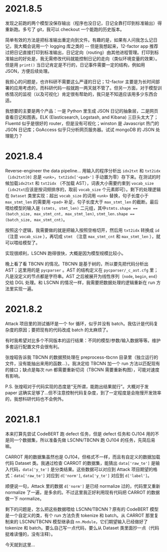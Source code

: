 # 2021.8.5

发现之前跑的两个模型没保存输出（程序也没日记，日记全靠打印到标准输出）得重新跑。多亏了 git，我可以 checkout 一个能跑的历史版本。

简单有效的方法是把标准输出重定向到文件。有趣的是，如果有人问我怎么记日记，我大概会说用一个 logging 库之类的 -- 但是我想起来，12-factor app 推荐过把日记直接打印到标准输出，日记定向（routing）由其他进程管理。打印到标准输出的好处是，我无需修改代码就能控制日记的走向（类似环境变量的效果）。但是用 `print()` 当日记肯定是不行的，日记事件需要一定的结构，例如用 JSON，方便后续处理。

我担心的问题是，也许科研不需要这么严谨的日记；12-factor 主要是为长时间部署的应用考虑的，而科研代码一般就跑一两天就不管了。但另一方面，对于模型训练情况的监视（以及可视化）肯定很有帮助的，我只是不知道应该用多少东西合适。

我想要的主要是两个产品：一是 Python 里生成 JSON 日记的抽象层，二是网页查看日记和图表。ELK (Elasticsearch, Logstash, and Kibana) 三巨头太大了；Fluentd 似乎是很好的 router，但是没有可视化；winston 是 Javascript 热门的 JSON 日记库；GoAccess 似乎只分析网页服务器。试试 mongoDB 的 JSON 处理能力？



# 2021.8.4

Reverse-engineer the data pipeline... 用输入的程序分析出 `idx2txt` 和 `txt2idx` （`idx2txt[0]` 总是 `<unk>`，`txt2idx['<pad>']` 手动置为零）存下来。在测试的时候加载`idx2txt` 和 `txt2idx` （不加载 AST），词表大小需要约束到 `vocab_size`（`idx2txt`应该是按词频排序的，取前 `vocab_size` 个元素即可）。剩下的处理逻辑在 `Dataset` 类里实现：超出 `vocab_size` 的词用 `<unk>` 替换，句子长度小于`max_stmt_len` 的需要用 `<pad>` 补足，句子长度大于 `max_stmt_len` 的截断。最后喂给模型的输入是 `(stmts, stmt_len)` 二元组，其中`stmts.shape == (batch_size, max_stmt_cnt, max_stmt_len)`, `stmt_len.shape == (batch_size, max_stmt_cnt)`。

按照这个逻辑，我需要做的就是把输入按照空格切开，然后用 `txt2idx` 转换成 `id`（注意 `vocab_size` ），再切成 `stmt` （注意 `max_stmt_cnt` 和 `max_stmt_len` ），就可以喂给模型了。

实现很顺利，LSCNN 跑得很快，大概是因为模型规模比较小。



晚上看了看 TBCNN 的情况。TBCNN 是基于树的，所以要先把代码分析出 AST；这里用的是 `pycparser` 。AST 的结构定义在 `pycparser/_c_ast.cfg` 里；凡是没定义的节点都是字符串。AST 之后被展开为线性序列（`node`, `begin`, `end`）交给 DGL 处理。和 LSCNN 的情况一样，我需要把数据处理的逻辑重新在 run 方法里实现一遍。



# 2021.8.2

Attack 项目里的测试循环是一个 for 循环，似乎并没有 batch。我估计是代码复杂度的原因；要把现有的代码改成 batch 的太麻烦了。

有时我希望对比多个不同版本的运行结果：不同的模型/参数/输入数据等等。维护多套运行配置文件会很有利。

张煌昭告诉我 TBCNN 的数据预处理在 preprocess-tbcnn 目录里（独立运行的文件，没有能抽出来用的函数...）。我决定给 TBCNN 加一个 run 方法以匹配现有的接口；缺点是每次 run 都需要重新切词（TBCNN 需要重新构图），可能对速度有影响。

P.S. 张煌昭对于代码实现的态度是“无所谓，能跑出结果就行”。大概对于发 paper 这确实足够了...但不注意控制代码复杂度，到了一定程度是会拖慢开发效率的，我想科研代码也不会例外。



# 2021.8.1

本来打算先尝试 CodeBERT 跑 defect 任务，但是 defect 任务和 OJ104 用的不是同一个数据集，所以准备先做 LSCNN/TBCNN 跑 OJ104 的任务，先简后易嘛。

CARROT 用的数据集虽然也是 OJ104，但格式不一样，而且有自定义的数据加载代码 Dataset 类。我通过检查 CARROT 的数据集，能猜出 `data['raw_te']` 是输入代码，`data['y_te']` 是分类结果。这些数据可以对应到 Attack 项目期望的格式：`data['raw_te']` 对应到 `d['norm']`, `data['y_te']` 对应到 `d['label']`。

顺便说一句，Attack 里的数据 `d['norm']` 是已经 normalize 过的，代码里又重新 normalize 了一遍，是多余的。不过这里我正好利用现有代码把 CARROT 的数据做一下 normalize。

剩下的问题是，怎么把这些数据喂给 LSCNN/TBCNN？原有的 CodeBERT 模型是一个自定义的类，有个 run 方法负责 tokenize 和 batch。从 CARROT 那里复制来的 LSCNN/TBCNN 模型继承自 `nn.Module`，它们期望输入已经做好了 tokenize 和 batch。要么自己写一点代码，要么从 Dataset 类里面抄一点（代码挺难读懂的，没有注释）。

今天就到这里...

